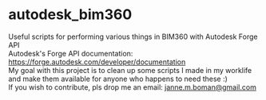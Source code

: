 # autodesk_bim360
Useful scripts for performing various things in BIM360 with Autodesk Forge API  
Autodesk's Forge API documentation: https://forge.autodesk.com/developer/documentation  
My goal with this project is to clean up some scripts I made in my worklife and make them available for anyone who happens to need these :)  
If you wish to contribute, pls drop me an email: janne.m.boman@gmail.com
